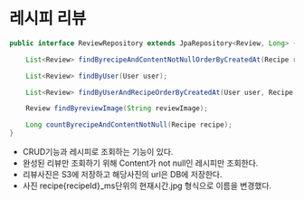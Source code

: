 # 레시피 리뷰

```java
public interface ReviewRepository extends JpaRepository<Review, Long> {

    List<Review> findByrecipeAndContentNotNullOrderByCreatedAt(Recipe recipe);

    List<Review> findByUser(User user);

    List<Review> findByUserAndRecipeOrderByCreatedAt(User user, Recipe recipe);

    Review findByreviewImage(String reviewImage);

    Long countByrecipeAndContentNotNull(Recipe recipe);
}
```

- CRUD기능과 레시피로 조회하는 기능이 있다.
- 완성된 리뷰만 조회하기 위해 Content가 not null인 레시피만 조회한다.
- 리뷰사진은 S3에 저장하고 해당사진의 url은 DB에 저장한다.
- 사진 recipe{recipeId}\_ms단위의 현재시간.jpg 형식으로 이름을 변경했다.
